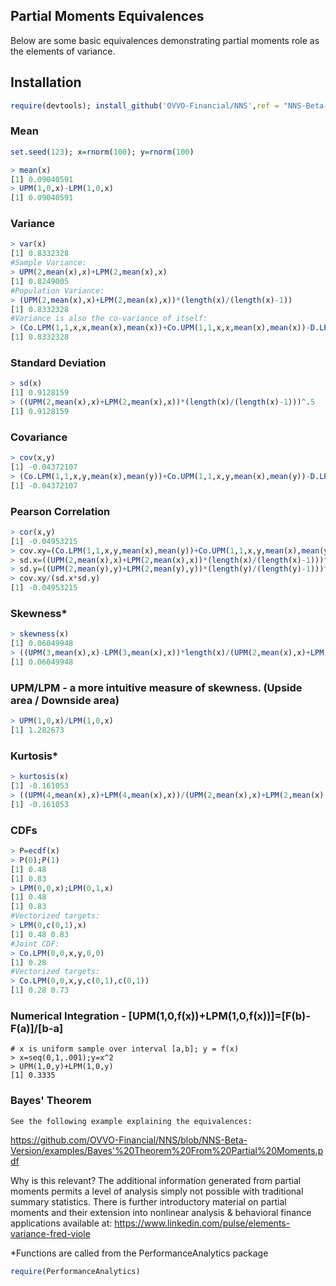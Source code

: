 ## Partial Moments Equivalences
Below are some basic equivalences demonstrating partial moments role as the elements of variance.

## Installation
```r
require(devtools); install_github('OVVO-Financial/NNS',ref = "NNS-Beta-Version")
```

### Mean
```r
set.seed(123); x=rnorm(100); y=rnorm(100)

> mean(x)
[1] 0.09040591
> UPM(1,0,x)-LPM(1,0,x)
[1] 0.09040591
```
### Variance
```r
> var(x)
[1] 0.8332328
#Sample Variance:
> UPM(2,mean(x),x)+LPM(2,mean(x),x)
[1] 0.8249005
#Population Variance:
> (UPM(2,mean(x),x)+LPM(2,mean(x),x))*(length(x)/(length(x)-1))
[1] 0.8332328
#Variance is also the co-variance of itself:
> (Co.LPM(1,1,x,x,mean(x),mean(x))+Co.UPM(1,1,x,x,mean(x),mean(x))-D.LPM(1,1,x,x,mean(x),mean(x))-D.UPM(1,1,x,x,mean(x),mean(x)))*(length(x)/(length(x)-1))
[1] 0.8332328
```
### Standard Deviation
```r
> sd(x)
[1] 0.9128159
> ((UPM(2,mean(x),x)+LPM(2,mean(x),x))*(length(x)/(length(x)-1)))^.5
[1] 0.9128159
```
### Covariance
```r
> cov(x,y)
[1] -0.04372107
> (Co.LPM(1,1,x,y,mean(x),mean(y))+Co.UPM(1,1,x,y,mean(x),mean(y))-D.LPM(1,1,x,y,mean(x),mean(y))-D.UPM(1,1,x,y,mean(x),mean(y)))*(length(x)/(length(x)-1))
[1] -0.04372107
```
### Pearson Correlation
```r
> cor(x,y)
[1] -0.04953215
> cov.xy=(Co.LPM(1,1,x,y,mean(x),mean(y))+Co.UPM(1,1,x,y,mean(x),mean(y))-D.LPM(1,1,x,y,mean(x),mean(y))-D.UPM(1,1,x,y,mean(x),mean(y)))*(length(x)/(length(x)-1))
> sd.x=((UPM(2,mean(x),x)+LPM(2,mean(x),x))*(length(x)/(length(x)-1)))^.5
> sd.y=((UPM(2,mean(y),y)+LPM(2,mean(y),y))*(length(y)/(length(y)-1)))^.5
> cov.xy/(sd.x*sd.y)
[1] -0.04953215
```
### Skewness*
```r
> skewness(x)
[1] 0.06049948
> ((UPM(3,mean(x),x)-LPM(3,mean(x),x))*length(x)/(UPM(2,mean(x),x)+LPM(2,mean(x),x))^(3/2))/length(x)
[1] 0.06049948
```
### UPM/LPM - a more intuitive measure of skewness.  (Upside area / Downside area)
```r
> UPM(1,0,x)/LPM(1,0,x)
[1] 1.282673
```
### Kurtosis*
```r
> kurtosis(x)
[1] -0.161053
> ((UPM(4,mean(x),x)+LPM(4,mean(x),x))/(UPM(2,mean(x),x)+LPM(2,mean(x),x))^2)-3
[1] -0.161053
```
### CDFs
```r
> P=ecdf(x)
> P(0);P(1)
[1] 0.48
[1] 0.83
> LPM(0,0,x);LPM(0,1,x)
[1] 0.48
[1] 0.83
#Vectorized targets:
> LPM(0,c(0,1),x)
[1] 0.48 0.83
#Joint CDF:
> Co.LPM(0,0,x,y,0,0)
[1] 0.28
#Vectorized targets:
> Co.LPM(0,0,x,y,c(0,1),c(0,1))
[1] 0.28 0.73
```
### Numerical Integration - [UPM(1,0,f(x))+LPM(1,0,f(x))]=[F(b)-F(a)]/[b-a]
```{r}
# x is uniform sample over interval [a,b]; y = f(x)
> x=seq(0,1,.001);y=x^2
> UPM(1,0,y)+LPM(1,0,y)
[1] 0.3335
```

### Bayes' Theorem
```
See the following example explaining the equivalences: 
```
https://github.com/OVVO-Financial/NNS/blob/NNS-Beta-Version/examples/Bayes'%20Theorem%20From%20Partial%20Moments.pdf




Why is this relevant?  The additional information generated from partial moments permits a level of analysis simply not possible with traditional summary statistics.
There is further introductory material on partial moments and their extension into nonlinear analysis & behavioral finance applications available at:
https://www.linkedin.com/pulse/elements-variance-fred-viole

*Functions are called from the PerformanceAnalytics package
```r
require(PerformanceAnalytics)
```
